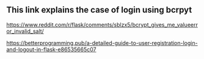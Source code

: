 ## This link explains the case of login using bcrpyt
https://www.reddit.com/r/flask/comments/sblzx5/bcrypt_gives_me_valueerror_invalid_salt/

https://betterprogramming.pub/a-detailed-guide-to-user-registration-login-and-logout-in-flask-e86535665c07